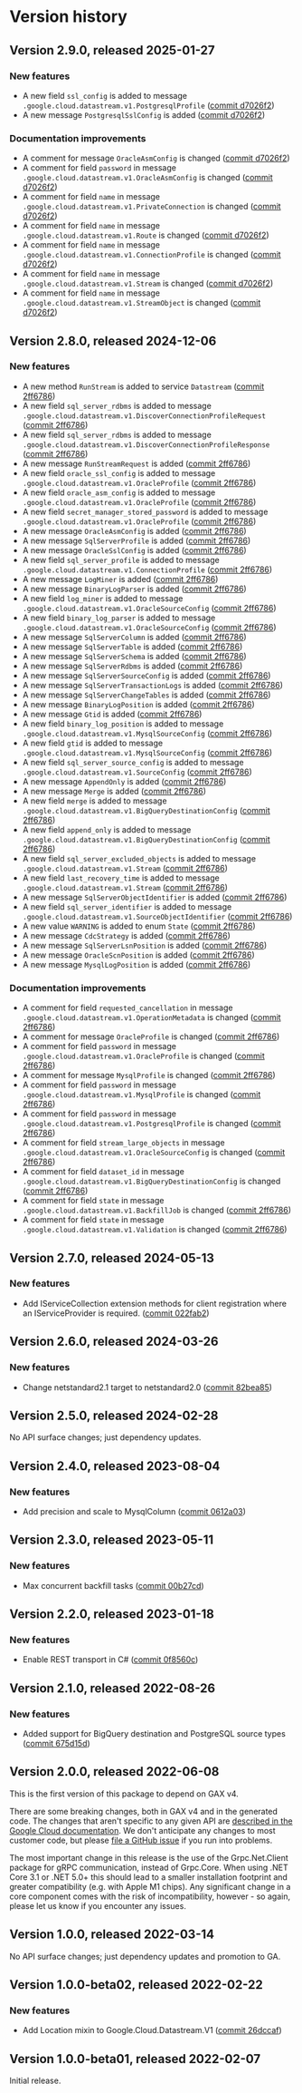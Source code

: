 # Version history

## Version 2.9.0, released 2025-01-27

### New features

- A new field `ssl_config` is added to message `.google.cloud.datastream.v1.PostgresqlProfile` ([commit d7026f2](https://github.com/googleapis/google-cloud-dotnet/commit/d7026f26a7f2af014a3536e9b1e6023c01c8c3ff))
- A new message `PostgresqlSslConfig` is added ([commit d7026f2](https://github.com/googleapis/google-cloud-dotnet/commit/d7026f26a7f2af014a3536e9b1e6023c01c8c3ff))

### Documentation improvements

- A comment for message `OracleAsmConfig` is changed ([commit d7026f2](https://github.com/googleapis/google-cloud-dotnet/commit/d7026f26a7f2af014a3536e9b1e6023c01c8c3ff))
- A comment for field `password` in message `.google.cloud.datastream.v1.OracleAsmConfig` is changed ([commit d7026f2](https://github.com/googleapis/google-cloud-dotnet/commit/d7026f26a7f2af014a3536e9b1e6023c01c8c3ff))
- A comment for field `name` in message `.google.cloud.datastream.v1.PrivateConnection` is changed ([commit d7026f2](https://github.com/googleapis/google-cloud-dotnet/commit/d7026f26a7f2af014a3536e9b1e6023c01c8c3ff))
- A comment for field `name` in message `.google.cloud.datastream.v1.Route` is changed ([commit d7026f2](https://github.com/googleapis/google-cloud-dotnet/commit/d7026f26a7f2af014a3536e9b1e6023c01c8c3ff))
- A comment for field `name` in message `.google.cloud.datastream.v1.ConnectionProfile` is changed ([commit d7026f2](https://github.com/googleapis/google-cloud-dotnet/commit/d7026f26a7f2af014a3536e9b1e6023c01c8c3ff))
- A comment for field `name` in message `.google.cloud.datastream.v1.Stream` is changed ([commit d7026f2](https://github.com/googleapis/google-cloud-dotnet/commit/d7026f26a7f2af014a3536e9b1e6023c01c8c3ff))
- A comment for field `name` in message `.google.cloud.datastream.v1.StreamObject` is changed ([commit d7026f2](https://github.com/googleapis/google-cloud-dotnet/commit/d7026f26a7f2af014a3536e9b1e6023c01c8c3ff))

## Version 2.8.0, released 2024-12-06

### New features

- A new method `RunStream` is added to service `Datastream` ([commit 2ff6786](https://github.com/googleapis/google-cloud-dotnet/commit/2ff67860f6818465bcacacddefc2238f9fc5ac6b))
- A new field `sql_server_rdbms` is added to message `.google.cloud.datastream.v1.DiscoverConnectionProfileRequest` ([commit 2ff6786](https://github.com/googleapis/google-cloud-dotnet/commit/2ff67860f6818465bcacacddefc2238f9fc5ac6b))
- A new field `sql_server_rdbms` is added to message `.google.cloud.datastream.v1.DiscoverConnectionProfileResponse` ([commit 2ff6786](https://github.com/googleapis/google-cloud-dotnet/commit/2ff67860f6818465bcacacddefc2238f9fc5ac6b))
- A new message `RunStreamRequest` is added ([commit 2ff6786](https://github.com/googleapis/google-cloud-dotnet/commit/2ff67860f6818465bcacacddefc2238f9fc5ac6b))
- A new field `oracle_ssl_config` is added to message `.google.cloud.datastream.v1.OracleProfile` ([commit 2ff6786](https://github.com/googleapis/google-cloud-dotnet/commit/2ff67860f6818465bcacacddefc2238f9fc5ac6b))
- A new field `oracle_asm_config` is added to message `.google.cloud.datastream.v1.OracleProfile` ([commit 2ff6786](https://github.com/googleapis/google-cloud-dotnet/commit/2ff67860f6818465bcacacddefc2238f9fc5ac6b))
- A new field `secret_manager_stored_password` is added to message `.google.cloud.datastream.v1.OracleProfile` ([commit 2ff6786](https://github.com/googleapis/google-cloud-dotnet/commit/2ff67860f6818465bcacacddefc2238f9fc5ac6b))
- A new message `OracleAsmConfig` is added ([commit 2ff6786](https://github.com/googleapis/google-cloud-dotnet/commit/2ff67860f6818465bcacacddefc2238f9fc5ac6b))
- A new message `SqlServerProfile` is added ([commit 2ff6786](https://github.com/googleapis/google-cloud-dotnet/commit/2ff67860f6818465bcacacddefc2238f9fc5ac6b))
- A new message `OracleSslConfig` is added ([commit 2ff6786](https://github.com/googleapis/google-cloud-dotnet/commit/2ff67860f6818465bcacacddefc2238f9fc5ac6b))
- A new field `sql_server_profile` is added to message `.google.cloud.datastream.v1.ConnectionProfile` ([commit 2ff6786](https://github.com/googleapis/google-cloud-dotnet/commit/2ff67860f6818465bcacacddefc2238f9fc5ac6b))
- A new message `LogMiner` is added ([commit 2ff6786](https://github.com/googleapis/google-cloud-dotnet/commit/2ff67860f6818465bcacacddefc2238f9fc5ac6b))
- A new message `BinaryLogParser` is added ([commit 2ff6786](https://github.com/googleapis/google-cloud-dotnet/commit/2ff67860f6818465bcacacddefc2238f9fc5ac6b))
- A new field `log_miner` is added to message `.google.cloud.datastream.v1.OracleSourceConfig` ([commit 2ff6786](https://github.com/googleapis/google-cloud-dotnet/commit/2ff67860f6818465bcacacddefc2238f9fc5ac6b))
- A new field `binary_log_parser` is added to message `.google.cloud.datastream.v1.OracleSourceConfig` ([commit 2ff6786](https://github.com/googleapis/google-cloud-dotnet/commit/2ff67860f6818465bcacacddefc2238f9fc5ac6b))
- A new message `SqlServerColumn` is added ([commit 2ff6786](https://github.com/googleapis/google-cloud-dotnet/commit/2ff67860f6818465bcacacddefc2238f9fc5ac6b))
- A new message `SqlServerTable` is added ([commit 2ff6786](https://github.com/googleapis/google-cloud-dotnet/commit/2ff67860f6818465bcacacddefc2238f9fc5ac6b))
- A new message `SqlServerSchema` is added ([commit 2ff6786](https://github.com/googleapis/google-cloud-dotnet/commit/2ff67860f6818465bcacacddefc2238f9fc5ac6b))
- A new message `SqlServerRdbms` is added ([commit 2ff6786](https://github.com/googleapis/google-cloud-dotnet/commit/2ff67860f6818465bcacacddefc2238f9fc5ac6b))
- A new message `SqlServerSourceConfig` is added ([commit 2ff6786](https://github.com/googleapis/google-cloud-dotnet/commit/2ff67860f6818465bcacacddefc2238f9fc5ac6b))
- A new message `SqlServerTransactionLogs` is added ([commit 2ff6786](https://github.com/googleapis/google-cloud-dotnet/commit/2ff67860f6818465bcacacddefc2238f9fc5ac6b))
- A new message `SqlServerChangeTables` is added ([commit 2ff6786](https://github.com/googleapis/google-cloud-dotnet/commit/2ff67860f6818465bcacacddefc2238f9fc5ac6b))
- A new message `BinaryLogPosition` is added ([commit 2ff6786](https://github.com/googleapis/google-cloud-dotnet/commit/2ff67860f6818465bcacacddefc2238f9fc5ac6b))
- A new message `Gtid` is added ([commit 2ff6786](https://github.com/googleapis/google-cloud-dotnet/commit/2ff67860f6818465bcacacddefc2238f9fc5ac6b))
- A new field `binary_log_position` is added to message `.google.cloud.datastream.v1.MysqlSourceConfig` ([commit 2ff6786](https://github.com/googleapis/google-cloud-dotnet/commit/2ff67860f6818465bcacacddefc2238f9fc5ac6b))
- A new field `gtid` is added to message `.google.cloud.datastream.v1.MysqlSourceConfig` ([commit 2ff6786](https://github.com/googleapis/google-cloud-dotnet/commit/2ff67860f6818465bcacacddefc2238f9fc5ac6b))
- A new field `sql_server_source_config` is added to message `.google.cloud.datastream.v1.SourceConfig` ([commit 2ff6786](https://github.com/googleapis/google-cloud-dotnet/commit/2ff67860f6818465bcacacddefc2238f9fc5ac6b))
- A new message `AppendOnly` is added ([commit 2ff6786](https://github.com/googleapis/google-cloud-dotnet/commit/2ff67860f6818465bcacacddefc2238f9fc5ac6b))
- A new message `Merge` is added ([commit 2ff6786](https://github.com/googleapis/google-cloud-dotnet/commit/2ff67860f6818465bcacacddefc2238f9fc5ac6b))
- A new field `merge` is added to message `.google.cloud.datastream.v1.BigQueryDestinationConfig` ([commit 2ff6786](https://github.com/googleapis/google-cloud-dotnet/commit/2ff67860f6818465bcacacddefc2238f9fc5ac6b))
- A new field `append_only` is added to message `.google.cloud.datastream.v1.BigQueryDestinationConfig` ([commit 2ff6786](https://github.com/googleapis/google-cloud-dotnet/commit/2ff67860f6818465bcacacddefc2238f9fc5ac6b))
- A new field `sql_server_excluded_objects` is added to message `.google.cloud.datastream.v1.Stream` ([commit 2ff6786](https://github.com/googleapis/google-cloud-dotnet/commit/2ff67860f6818465bcacacddefc2238f9fc5ac6b))
- A new field `last_recovery_time` is added to message `.google.cloud.datastream.v1.Stream` ([commit 2ff6786](https://github.com/googleapis/google-cloud-dotnet/commit/2ff67860f6818465bcacacddefc2238f9fc5ac6b))
- A new message `SqlServerObjectIdentifier` is added ([commit 2ff6786](https://github.com/googleapis/google-cloud-dotnet/commit/2ff67860f6818465bcacacddefc2238f9fc5ac6b))
- A new field `sql_server_identifier` is added to message `.google.cloud.datastream.v1.SourceObjectIdentifier` ([commit 2ff6786](https://github.com/googleapis/google-cloud-dotnet/commit/2ff67860f6818465bcacacddefc2238f9fc5ac6b))
- A new value `WARNING` is added to enum `State` ([commit 2ff6786](https://github.com/googleapis/google-cloud-dotnet/commit/2ff67860f6818465bcacacddefc2238f9fc5ac6b))
- A new message `CdcStrategy` is added ([commit 2ff6786](https://github.com/googleapis/google-cloud-dotnet/commit/2ff67860f6818465bcacacddefc2238f9fc5ac6b))
- A new message `SqlServerLsnPosition` is added ([commit 2ff6786](https://github.com/googleapis/google-cloud-dotnet/commit/2ff67860f6818465bcacacddefc2238f9fc5ac6b))
- A new message `OracleScnPosition` is added ([commit 2ff6786](https://github.com/googleapis/google-cloud-dotnet/commit/2ff67860f6818465bcacacddefc2238f9fc5ac6b))
- A new message `MysqlLogPosition` is added ([commit 2ff6786](https://github.com/googleapis/google-cloud-dotnet/commit/2ff67860f6818465bcacacddefc2238f9fc5ac6b))

### Documentation improvements

- A comment for field `requested_cancellation` in message `.google.cloud.datastream.v1.OperationMetadata` is changed ([commit 2ff6786](https://github.com/googleapis/google-cloud-dotnet/commit/2ff67860f6818465bcacacddefc2238f9fc5ac6b))
- A comment for message `OracleProfile` is changed ([commit 2ff6786](https://github.com/googleapis/google-cloud-dotnet/commit/2ff67860f6818465bcacacddefc2238f9fc5ac6b))
- A comment for field `password` in message `.google.cloud.datastream.v1.OracleProfile` is changed ([commit 2ff6786](https://github.com/googleapis/google-cloud-dotnet/commit/2ff67860f6818465bcacacddefc2238f9fc5ac6b))
- A comment for message `MysqlProfile` is changed ([commit 2ff6786](https://github.com/googleapis/google-cloud-dotnet/commit/2ff67860f6818465bcacacddefc2238f9fc5ac6b))
- A comment for field `password` in message `.google.cloud.datastream.v1.MysqlProfile` is changed ([commit 2ff6786](https://github.com/googleapis/google-cloud-dotnet/commit/2ff67860f6818465bcacacddefc2238f9fc5ac6b))
- A comment for field `password` in message `.google.cloud.datastream.v1.PostgresqlProfile` is changed ([commit 2ff6786](https://github.com/googleapis/google-cloud-dotnet/commit/2ff67860f6818465bcacacddefc2238f9fc5ac6b))
- A comment for field `stream_large_objects` in message `.google.cloud.datastream.v1.OracleSourceConfig` is changed ([commit 2ff6786](https://github.com/googleapis/google-cloud-dotnet/commit/2ff67860f6818465bcacacddefc2238f9fc5ac6b))
- A comment for field `dataset_id` in message `.google.cloud.datastream.v1.BigQueryDestinationConfig` is changed ([commit 2ff6786](https://github.com/googleapis/google-cloud-dotnet/commit/2ff67860f6818465bcacacddefc2238f9fc5ac6b))
- A comment for field `state` in message `.google.cloud.datastream.v1.BackfillJob` is changed ([commit 2ff6786](https://github.com/googleapis/google-cloud-dotnet/commit/2ff67860f6818465bcacacddefc2238f9fc5ac6b))
- A comment for field `state` in message `.google.cloud.datastream.v1.Validation` is changed ([commit 2ff6786](https://github.com/googleapis/google-cloud-dotnet/commit/2ff67860f6818465bcacacddefc2238f9fc5ac6b))

## Version 2.7.0, released 2024-05-13

### New features

- Add IServiceCollection extension methods for client registration where an IServiceProvider is required. ([commit 022fab2](https://github.com/googleapis/google-cloud-dotnet/commit/022fab203f28fb9c608972af7f8b83f571ae5694))

## Version 2.6.0, released 2024-03-26

### New features

- Change netstandard2.1 target to netstandard2.0 ([commit 82bea85](https://github.com/googleapis/google-cloud-dotnet/commit/82bea850661975b9750ac30753528cc9d2e05240))

## Version 2.5.0, released 2024-02-28

No API surface changes; just dependency updates.

## Version 2.4.0, released 2023-08-04

### New features

- Add precision and scale to MysqlColumn ([commit 0612a03](https://github.com/googleapis/google-cloud-dotnet/commit/0612a03dc591591ff48726846d054fd334f79d97))

## Version 2.3.0, released 2023-05-11

### New features

- Max concurrent backfill tasks ([commit 00b27cd](https://github.com/googleapis/google-cloud-dotnet/commit/00b27cd014e844024d19572ab585bd3cc705ffad))

## Version 2.2.0, released 2023-01-18

### New features

- Enable REST transport in C# ([commit 0f8560c](https://github.com/googleapis/google-cloud-dotnet/commit/0f8560c840725bf41bc060c8beecafc7d99f38eb))

## Version 2.1.0, released 2022-08-26

### New features

- Added support for BigQuery destination and PostgreSQL source types ([commit 675d15d](https://github.com/googleapis/google-cloud-dotnet/commit/675d15ddd7a0ff36cfdd35e2f1257669a25a464f))

## Version 2.0.0, released 2022-06-08

This is the first version of this package to depend on GAX v4.

There are some breaking changes, both in GAX v4 and in the generated
code. The changes that aren't specific to any given API are [described in the Google Cloud
documentation](https://cloud.google.com/dotnet/docs/reference/help/breaking-gax4).
We don't anticipate any changes to most customer code, but please [file a
GitHub issue](https://github.com/googleapis/google-cloud-dotnet/issues/new/choose)
if you run into problems.

The most important change in this release is the use of the Grpc.Net.Client package
for gRPC communication, instead of Grpc.Core. When using .NET Core 3.1 or .NET 5.0+
this should lead to a smaller installation footprint and greater compatibility (e.g.
with Apple M1 chips). Any significant change in a core component comes with the risk
of incompatibility, however - so again, please let us know if you encounter any
issues.


## Version 1.0.0, released 2022-03-14

No API surface changes; just dependency updates and promotion to GA.

## Version 1.0.0-beta02, released 2022-02-22

### New features

- Add Location mixin to Google.Cloud.Datastream.V1 ([commit 26dccaf](https://github.com/googleapis/google-cloud-dotnet/commit/26dccafc5c62d97d72e428b324d32727e6056327))

## Version 1.0.0-beta01, released 2022-02-07

Initial release.
